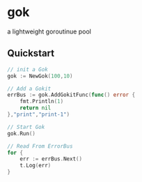 # gok
a lightweight goroutinue pool
## Quickstart
```go
// init a Gok
gok := NewGok(100,10)

// Add a Gokit
errBus := gok.AddGokitFunc(func() error {
    fmt.Println(1)
    return nil
},"print","print-1")

// Start Gok
gok.Run()

// Read From ErrorBus
for {
    err := errBus.Next()
    t.Log(err)
}
```